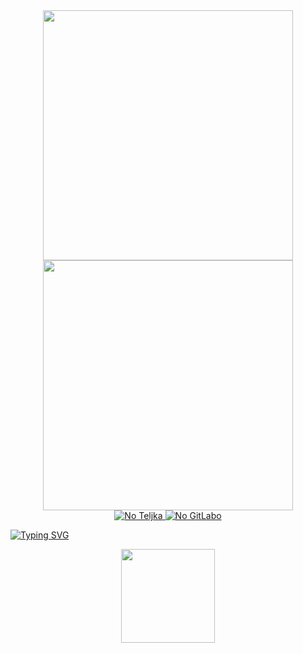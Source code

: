 <div id="Au" align="center">
<img src="https://capsule-render.vercel.app/api?type=waving&color=gradient&height=200&section=header&text=Здравствуй,%20путник!&fontSize=75&animation=fadeIn&fontAlignY=38&desc=&descAlignY=60&descAlign=62" height="400"/> 
</div>
<div id="Au" align="center">
  <a href ="https://www.youtube.com/watch?v=xm3YgoEiEDc">
<img src="https://github.com/JollyFoxy/JollyFoxy/blob/main/ezgif-3-1d64171235.gif" height="400"/> 
    </a>
</div>

<div id="Au" align="center">
  <a href ="https://t.me/Jolly_Foxy">
<img src="https://img.shields.io/badge/Telegram-2CA5E0?style=for-the-badge&logo=telegram&logoColor=white" alt = "No Teljka"/> 
    </a>
    <a href ="https://gitlab.com/JollyFoxy">
<img src="https://img.shields.io/badge/gitlab-%23181717.svg?style=for-the-badge&logo=gitlab&logoColor=white" alt = "No GitLabo"/> 
    </a>
</div>

[![Typing SVG](https://readme-typing-svg.herokuapp.com?color=%2336BCF7&lines=Нажми+на+котика)](https://github.com/JollyFoxy)
<div id="Au" align="center">
<img src="https://capsule-render.vercel.app/api?type=soft&color=gradient&text=Заходи%20снова,%20путник!&fontSize=40&animation=twinkling" height="150"/> 
</div>
